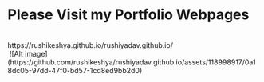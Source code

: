 # Please Visit my Portfolio Webpages
<br>
https://rushikeshya.github.io/rushiyadav.github.io/
<br>
<img>
![Alt image](https://github.com/rushikeshya/rushiyadav.github.io/assets/118998917/0a18dc05-97dd-47f0-bd57-1cd8ed9bb2d0)
</img>

